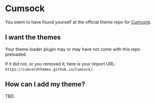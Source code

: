# Cumsock

You seem to have found yourself at the official theme repo for [Cumcord](https://cumcord.com).

## I want the themes

Your theme loader plugin may or may have not come with this repo preloaded.

If it did not, or you removed it, here is your import URL:
`https://cumcordthemes.github.io/Cumsock/`.

## How can I add my theme?

TBD.
